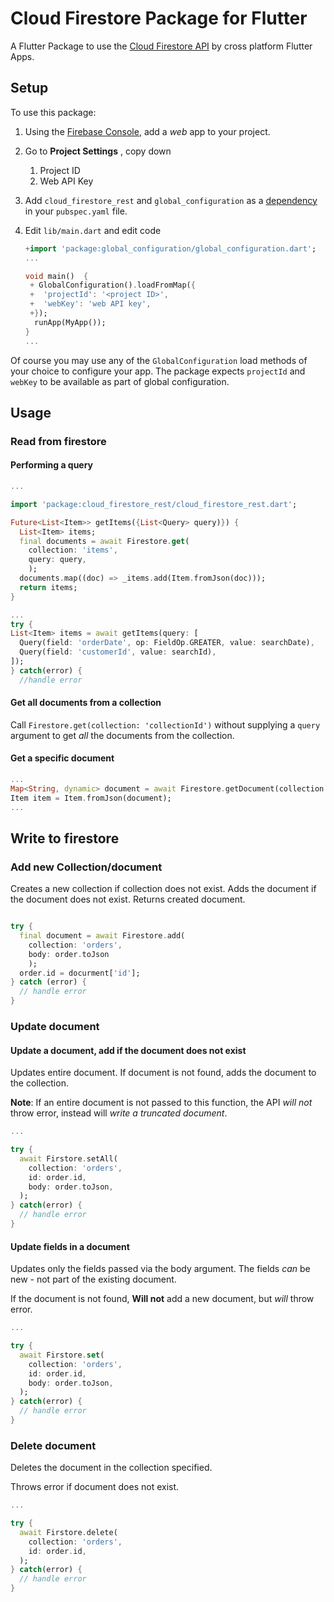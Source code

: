 # Cloud Firestore Package for Flutter

A Flutter Package to use the [Cloud Firestore API](https://firebase.google.com/docs/firestore/) by cross platform Flutter Apps.

## Setup

To use this package:

1. Using the [Firebase Console](http://console.firebase.google.com/), add a _web_ app to your project.
2. Go to **Project Settings** , copy down
   1. Project ID
   2. Web API Key
3. Add `cloud_firestore_rest` and `global_configuration` as a [dependency](https://flutter.dev/docs/development/packages-and-plugins/using-packages) in your `pubspec.yaml` file.
4. Edit `lib/main.dart` and edit code

   ```dart
   +import 'package:global_configuration/global_configuration.dart';
   ...

   void main()  {
    + GlobalConfiguration().loadFromMap({
    +  'projectId': '<project ID>',
    +  'webKey': 'web API key',
    +});
     runApp(MyApp());
   }
   ...

   ```

Of course you may use any of the `GlobalConfiguration` load methods of your choice to configure your app. The package expects `projectId` and `webKey` to be available as part of global configuration.

## Usage

### Read from firestore

#### Performing a query

```dart
...

import 'package:cloud_firestore_rest/cloud_firestore_rest.dart';

Future<List<Item>> getItems({List<Query> query)}) {
  List<Item> items;
  final documents = await Firestore.get(
    collection: 'items',
    query: query,
    );
  documents.map((doc) => _items.add(Item.fromJson(doc)));
  return items;
}

...
try {
List<Item> items = await getItems(query: [
  Query(field: 'orderDate', op: FieldOp.GREATER, value: searchDate),
  Query(field: 'customerId', value: searchId),
]);
} catch(error) {
  //handle error

```

#### Get all documents from a collection

Call `Firestore.get(collection: 'collectionId')` without supplying a `query` argument to get _all_ the documents from the collection.

#### Get a specific document

```dart
...
Map<String, dynamic> document = await Firestore.getDocument(collection: 'items', id: searchId); // returns null if not found
Item item = Item.fromJson(document);
...


```

## Write to firestore

### Add new Collection/document

Creates a new collection if collection does not exist. Adds the document if the document does not exist. Returns created document.

```dart

try {
  final document = await Firestore.add(
    collection: 'orders',
    body: order.toJson
    );
  order.id = docurment['id'];
} catch (error) {
  // handle error
}

```

### Update document

#### Update a document, add if the document does not exist

Updates entire document. If document is not found, adds the document
to the collection.

**Note**: If an entire document is not passed to this function, the API _will not_ throw error, instead will _write a truncated document_.

```dart
...

try {
  await Firstore.setAll(
    collection: 'orders',
    id: order.id,
    body: order.toJson,
  );
} catch(error) {
  // handle error
}

```

#### Update fields in a document

Updates only the fields passed via the body argument. The fields _can_ be new - not part of the existing document.

If the document is not found, **Will not** add a new document, but _will_ throw error.

```dart
...

try {
  await Firstore.set(
    collection: 'orders',
    id: order.id,
    body: order.toJson,
  );
} catch(error) {
  // handle error
}

```

### Delete document

Deletes the document in the collection specified.

Throws error if document does not exist.

```dart
...

try {
  await Firstore.delete(
    collection: 'orders',
    id: order.id,
  );
} catch(error) {
  // handle error
}

```

